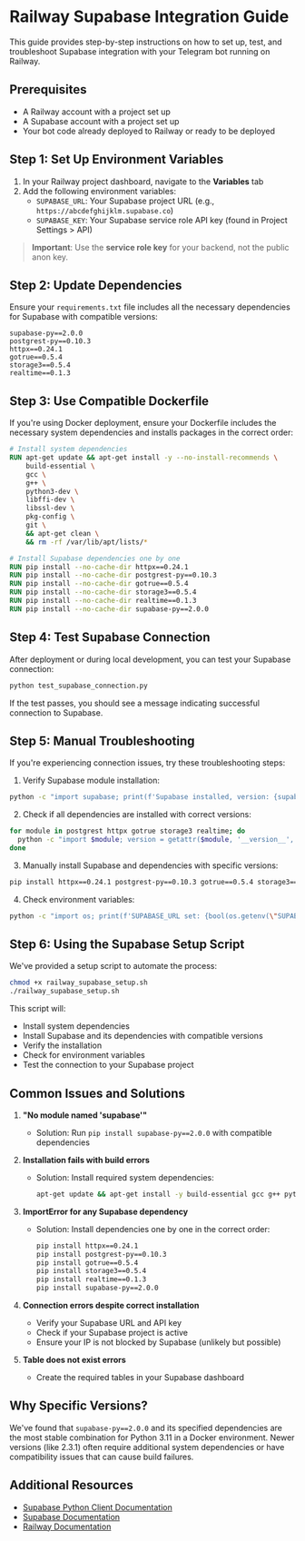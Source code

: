 # Railway Supabase Integration Guide

This guide provides step-by-step instructions on how to set up, test, and troubleshoot Supabase integration with your Telegram bot running on Railway.

## Prerequisites

- A Railway account with a project set up
- A Supabase account with a project set up
- Your bot code already deployed to Railway or ready to be deployed

## Step 1: Set Up Environment Variables

1. In your Railway project dashboard, navigate to the **Variables** tab
2. Add the following environment variables:
   - `SUPABASE_URL`: Your Supabase project URL (e.g., `https://abcdefghijklm.supabase.co`)
   - `SUPABASE_KEY`: Your Supabase service role API key (found in Project Settings > API)

> **Important**: Use the **service role key** for your backend, not the public anon key.

## Step 2: Update Dependencies

Ensure your `requirements.txt` file includes all the necessary dependencies for Supabase with compatible versions:

```
supabase-py==2.0.0
postgrest-py==0.10.3
httpx==0.24.1
gotrue==0.5.4
storage3==0.5.4
realtime==0.1.3
```

## Step 3: Use Compatible Dockerfile

If you're using Docker deployment, ensure your Dockerfile includes the necessary system dependencies and installs packages in the correct order:

```dockerfile
# Install system dependencies
RUN apt-get update && apt-get install -y --no-install-recommends \
    build-essential \
    gcc \
    g++ \
    python3-dev \
    libffi-dev \
    libssl-dev \
    pkg-config \
    git \
    && apt-get clean \
    && rm -rf /var/lib/apt/lists/*

# Install Supabase dependencies one by one
RUN pip install --no-cache-dir httpx==0.24.1
RUN pip install --no-cache-dir postgrest-py==0.10.3
RUN pip install --no-cache-dir gotrue==0.5.4
RUN pip install --no-cache-dir storage3==0.5.4
RUN pip install --no-cache-dir realtime==0.1.3
RUN pip install --no-cache-dir supabase-py==2.0.0
```

## Step 4: Test Supabase Connection

After deployment or during local development, you can test your Supabase connection:

```bash
python test_supabase_connection.py
```

If the test passes, you should see a message indicating successful connection to Supabase.

## Step 5: Manual Troubleshooting

If you're experiencing connection issues, try these troubleshooting steps:

1. Verify Supabase module installation:

```bash
python -c "import supabase; print(f'Supabase installed, version: {supabase.__version__ if hasattr(supabase, \"__version__\") else \"unknown\"}')"
```

2. Check if all dependencies are installed with correct versions:

```bash
for module in postgrest httpx gotrue storage3 realtime; do
  python -c "import $module; version = getattr($module, '__version__', 'unknown'); print(f'$module installed, version: {version}')" || echo "$module not installed"
done
```

3. Manually install Supabase and dependencies with specific versions:

```bash
pip install httpx==0.24.1 postgrest-py==0.10.3 gotrue==0.5.4 storage3==0.5.4 realtime==0.1.3 supabase-py==2.0.0
```

4. Check environment variables:

```bash
python -c "import os; print(f'SUPABASE_URL set: {bool(os.getenv(\"SUPABASE_URL\"))}'); print(f'SUPABASE_KEY set: {bool(os.getenv(\"SUPABASE_KEY\"))}')"
```

## Step 6: Using the Supabase Setup Script

We've provided a setup script to automate the process:

```bash
chmod +x railway_supabase_setup.sh
./railway_supabase_setup.sh
```

This script will:
- Install system dependencies
- Install Supabase and its dependencies with compatible versions
- Verify the installation
- Check for environment variables
- Test the connection to your Supabase project

## Common Issues and Solutions

1. **"No module named 'supabase'"**
   - Solution: Run `pip install supabase-py==2.0.0` with compatible dependencies

2. **Installation fails with build errors**
   - Solution: Install required system dependencies:
     ```bash
     apt-get update && apt-get install -y build-essential gcc g++ python3-dev libffi-dev libssl-dev pkg-config git
     ```

3. **ImportError for any Supabase dependency**
   - Solution: Install dependencies one by one in the correct order:
     ```bash
     pip install httpx==0.24.1
     pip install postgrest-py==0.10.3
     pip install gotrue==0.5.4
     pip install storage3==0.5.4
     pip install realtime==0.1.3
     pip install supabase-py==2.0.0
     ```

4. **Connection errors despite correct installation**
   - Verify your Supabase URL and API key
   - Check if your Supabase project is active
   - Ensure your IP is not blocked by Supabase (unlikely but possible)

5. **Table does not exist errors**
   - Create the required tables in your Supabase dashboard

## Why Specific Versions?

We've found that `supabase-py==2.0.0` and its specified dependencies are the most stable combination for Python 3.11 in a Docker environment. Newer versions (like 2.3.1) often require additional system dependencies or have compatibility issues that can cause build failures.

## Additional Resources

- [Supabase Python Client Documentation](https://github.com/supabase-community/supabase-py)
- [Supabase Documentation](https://supabase.com/docs)
- [Railway Documentation](https://docs.railway.app/) 
